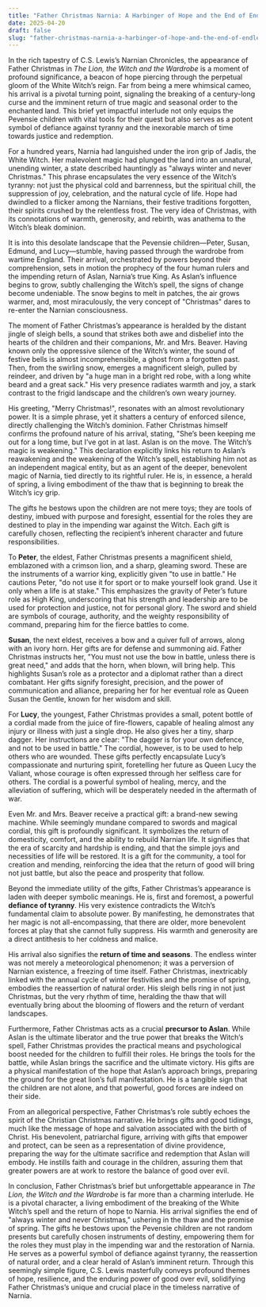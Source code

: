 ```yaml
---
title: "Father Christmas Narnia: A Harbinger of Hope and the End of Endless Winter"
date: 2025-04-20
draft: false
slug: "father-christmas-narnia-a-harbinger-of-hope-and-the-end-of-endless-winter" 
---
```


In the rich tapestry of C.S. Lewis’s Narnian Chronicles, the appearance of Father Christmas in *The Lion, the Witch and the Wardrobe* is a moment of profound significance, a beacon of hope piercing through the perpetual gloom of the White Witch’s reign. Far from being a mere whimsical cameo, his arrival is a pivotal turning point, signaling the breaking of a century-long curse and the imminent return of true magic and seasonal order to the enchanted land. This brief yet impactful interlude not only equips the Pevensie children with vital tools for their quest but also serves as a potent symbol of defiance against tyranny and the inexorable march of time towards justice and redemption.

For a hundred years, Narnia had languished under the iron grip of Jadis, the White Witch. Her malevolent magic had plunged the land into an unnatural, unending winter, a state described hauntingly as "always winter and never Christmas." This phrase encapsulates the very essence of the Witch’s tyranny: not just the physical cold and barrenness, but the spiritual chill, the suppression of joy, celebration, and the natural cycle of life. Hope had dwindled to a flicker among the Narnians, their festive traditions forgotten, their spirits crushed by the relentless frost. The very idea of Christmas, with its connotations of warmth, generosity, and rebirth, was anathema to the Witch’s bleak dominion.

It is into this desolate landscape that the Pevensie children—Peter, Susan, Edmund, and Lucy—stumble, having passed through the wardrobe from wartime England. Their arrival, orchestrated by powers beyond their comprehension, sets in motion the prophecy of the four human rulers and the impending return of Aslan, Narnia’s true King. As Aslan’s influence begins to grow, subtly challenging the Witch’s spell, the signs of change become undeniable. The snow begins to melt in patches, the air grows warmer, and, most miraculously, the very concept of "Christmas" dares to re-enter the Narnian consciousness.

The moment of Father Christmas’s appearance is heralded by the distant jingle of sleigh bells, a sound that strikes both awe and disbelief into the hearts of the children and their companions, Mr. and Mrs. Beaver. Having known only the oppressive silence of the Witch’s winter, the sound of festive bells is almost incomprehensible, a ghost from a forgotten past. Then, from the swirling snow, emerges a magnificent sleigh, pulled by reindeer, and driven by "a huge man in a bright red robe, with a long white beard and a great sack." His very presence radiates warmth and joy, a stark contrast to the frigid landscape and the children’s own weary journey.

His greeting, "Merry Christmas!", resonates with an almost revolutionary power. It is a simple phrase, yet it shatters a century of enforced silence, directly challenging the Witch’s dominion. Father Christmas himself confirms the profound nature of his arrival, stating, "She’s been keeping me out for a long time, but I’ve got in at last. Aslan is on the move. The Witch’s magic is weakening." This declaration explicitly links his return to Aslan’s reawakening and the weakening of the Witch’s spell, establishing him not as an independent magical entity, but as an agent of the deeper, benevolent magic of Narnia, tied directly to its rightful ruler. He is, in essence, a herald of spring, a living embodiment of the thaw that is beginning to break the Witch’s icy grip.

The gifts he bestows upon the children are not mere toys; they are tools of destiny, imbued with purpose and foresight, essential for the roles they are destined to play in the impending war against the Witch. Each gift is carefully chosen, reflecting the recipient’s inherent character and future responsibilities.

To **Peter**, the eldest, Father Christmas presents a magnificent shield, emblazoned with a crimson lion, and a sharp, gleaming sword. These are the instruments of a warrior king, explicitly given "to use in battle." He cautions Peter, "do not use it for sport or to make yourself look grand. Use it only when a life is at stake." This emphasizes the gravity of Peter’s future role as High King, underscoring that his strength and leadership are to be used for protection and justice, not for personal glory. The sword and shield are symbols of courage, authority, and the weighty responsibility of command, preparing him for the fierce battles to come.

**Susan**, the next eldest, receives a bow and a quiver full of arrows, along with an ivory horn. Her gifts are for defense and summoning aid. Father Christmas instructs her, "You must not use the bow in battle, unless there is great need," and adds that the horn, when blown, will bring help. This highlights Susan’s role as a protector and a diplomat rather than a direct combatant. Her gifts signify foresight, precision, and the power of communication and alliance, preparing her for her eventual role as Queen Susan the Gentle, known for her wisdom and skill.

For **Lucy**, the youngest, Father Christmas provides a small, potent bottle of a cordial made from the juice of fire-flowers, capable of healing almost any injury or illness with just a single drop. He also gives her a tiny, sharp dagger. Her instructions are clear: "The dagger is for your own defence, and not to be used in battle." The cordial, however, is to be used to help others who are wounded. These gifts perfectly encapsulate Lucy’s compassionate and nurturing spirit, foretelling her future as Queen Lucy the Valiant, whose courage is often expressed through her selfless care for others. The cordial is a powerful symbol of healing, mercy, and the alleviation of suffering, which will be desperately needed in the aftermath of war.

Even Mr. and Mrs. Beaver receive a practical gift: a brand-new sewing machine. While seemingly mundane compared to swords and magical cordial, this gift is profoundly significant. It symbolizes the return of domesticity, comfort, and the ability to rebuild Narnian life. It signifies that the era of scarcity and hardship is ending, and that the simple joys and necessities of life will be restored. It is a gift for the community, a tool for creation and mending, reinforcing the idea that the return of good will bring not just battle, but also the peace and prosperity that follow.

Beyond the immediate utility of the gifts, Father Christmas’s appearance is laden with deeper symbolic meanings. He is, first and foremost, a powerful **defiance of tyranny**. His very existence contradicts the Witch’s fundamental claim to absolute power. By manifesting, he demonstrates that her magic is not all-encompassing, that there are older, more benevolent forces at play that she cannot fully suppress. His warmth and generosity are a direct antithesis to her coldness and malice.

His arrival also signifies the **return of time and seasons**. The endless winter was not merely a meteorological phenomenon; it was a perversion of Narnian existence, a freezing of time itself. Father Christmas, inextricably linked with the annual cycle of winter festivities and the promise of spring, embodies the reassertion of natural order. His sleigh bells ring in not just Christmas, but the very rhythm of time, heralding the thaw that will eventually bring about the blooming of flowers and the return of verdant landscapes.

Furthermore, Father Christmas acts as a crucial **precursor to Aslan**. While Aslan is the ultimate liberator and the true power that breaks the Witch’s spell, Father Christmas provides the practical means and psychological boost needed for the children to fulfill their roles. He brings the tools for the battle, while Aslan brings the sacrifice and the ultimate victory. His gifts are a physical manifestation of the hope that Aslan’s approach brings, preparing the ground for the great lion’s full manifestation. He is a tangible sign that the children are not alone, and that powerful, good forces are indeed on their side.

From an allegorical perspective, Father Christmas’s role subtly echoes the spirit of the Christian Christmas narrative. He brings gifts and good tidings, much like the message of hope and salvation associated with the birth of Christ. His benevolent, patriarchal figure, arriving with gifts that empower and protect, can be seen as a representation of divine providence, preparing the way for the ultimate sacrifice and redemption that Aslan will embody. He instills faith and courage in the children, assuring them that greater powers are at work to restore the balance of good over evil.

In conclusion, Father Christmas’s brief but unforgettable appearance in *The Lion, the Witch and the Wardrobe* is far more than a charming interlude. He is a pivotal character, a living embodiment of the breaking of the White Witch’s spell and the return of hope to Narnia. His arrival signifies the end of "always winter and never Christmas," ushering in the thaw and the promise of spring. The gifts he bestows upon the Pevensie children are not random presents but carefully chosen instruments of destiny, empowering them for the roles they must play in the impending war and the restoration of Narnia. He serves as a powerful symbol of defiance against tyranny, the reassertion of natural order, and a clear herald of Aslan’s imminent return. Through this seemingly simple figure, C.S. Lewis masterfully conveys profound themes of hope, resilience, and the enduring power of good over evil, solidifying Father Christmas’s unique and crucial place in the timeless narrative of Narnia.